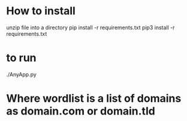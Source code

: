# How to install

unzip file into a directory
pip install -r requirements.txt
pip3 install -r requirements.txt

# to run

./AnyApp.py <wordlist>

# Where wordlist is a list of domains as domain.com or domain.tld
